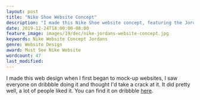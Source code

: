 ```yaml
---
layout: post
title: "Nike Shoe Website Concept"
description: "I made this Nike Shoe website concept, featuring the Jordan 1's when I first started of making web designs check it out"
date: 2019-12-24T18:00:00-08:00
feature_image: images/19/dec/nike-jordans-website-concept.jpg
keywords: Nike Website Concept Jordans
genre: Website Design
award: Must See Nike Website 
wordcount: 47
last_modified: 
---
```


I made this web design when I first began to mock-up websites, I saw everyone on dribbble doing it and thought I'd take a crack at it.  It did pretty
well, a lot of people liked it. You can find it on dribbble [here](https://dribbble.com/shots/6769259-Jordan-1-s).